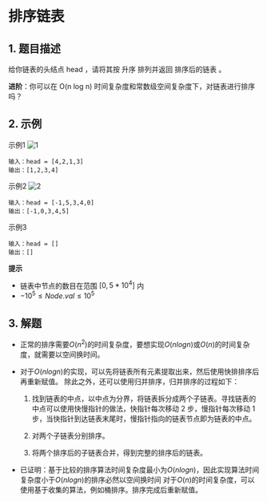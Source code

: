 # 排序链表

## 1. 题目描述
给你链表的头结点 head ，请将其按 升序 排列并返回 排序后的链表 。

**进阶**：你可以在 O(n log n) 时间复杂度和常数级空间复杂度下，对链表进行排序吗？

## 2. 示例
示例1
![1](https://assets.leetcode.com/uploads/2020/09/14/sort_list_1.jpg)
```
输入：head = [4,2,1,3]
输出：[1,2,3,4]
```

示例2
![2](https://assets.leetcode.com/uploads/2020/09/14/sort_list_2.jpg)
```
输入：head = [-1,5,3,4,0]
输出：[-1,0,3,4,5]
```

示例3
```
输入：head = []
输出：[]
```

**提示**  
- 链表中节点的数目在范围 $[0, 5 * 10^4]$ 内
- $-10^5 \le Node.val \le 10^5$

## 3. 解题

- 正常的排序需要$O(n^2)$的时间复杂度，要想实现$O(nlogn)$或$O(n)$的时间复杂度，就需要以空间换时间。  

- 对于$O(nlogn)$的实现，可以先将链表所有元素提取出来，然后使用快排排序后再重新赋值。
除此之外，还可以使用归并排序，归并排序的过程如下：

    1. 找到链表的中点，以中点为分界，将链表拆分成两个子链表。寻找链表的中点可以使用快慢指针的做法，快指针每次移动 2 步，慢指针每次移动 1 步，当快指针到达链表末尾时，慢指针指向的链表节点即为链表的中点。

    2. 对两个子链表分别排序。

    3. 将两个排序后的子链表合并，得到完整的排序后的链表。


- 已证明：基于比较的排序算法时间复杂度最小为$O(nlogn)$，因此实现算法时间复杂度小于$O(nlogn)$的排序必然以空间换时间
对于$O(n)$的时间复杂度，可以使用基于收集的算法，例如桶排序。排序完成后重新赋值。



